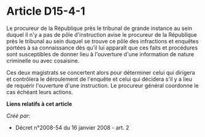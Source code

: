 # Article D15-4-1

Le procureur de la République près le tribunal de grande instance au sein duquel il n'y a pas de pôle d'instruction avise le
procureur de la République près le tribunal au sein duquel se trouve ce pôle des infractions et enquêtes portées à sa
connaissance dès qu'il lui apparaît que ces faits et procédures sont susceptibles de donner lieu à l'ouverture d'une
information de nature criminelle ou avec cosaisine. 

Ces deux magistrats se concertent alors pour déterminer celui qui dirigera et contrôlera le déroulement de l'enquête et celui
qui décidera s'il y a lieu de requérir l'ouverture d'une instruction. Le procureur général coordonne le cas échéant leurs
actions.

**Liens relatifs à cet article**

_Créé par_:

  - Décret n°2008-54 du 16 janvier 2008 - art. 2
